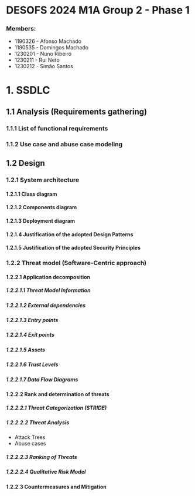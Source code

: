 # DESOFS 2024 M1A Group 2 - Phase 1

### Members:
- 1190326 - Afonso Machado
- 1190535 - Domingos Machado
- 1230201 - Nuno Ribeiro
- 1230211 - Rui Neto
- 1230212 - Simão Santos

# 1. SSDLC

## 1.1 Analysis (Requirements gathering)

### 1.1.1 List of functional requirements

### 1.1.2 Use case and abuse case modeling

## 1.2 Design

### 1.2.1 System architecture

#### 1.2.1.1 Class diagram

#### 1.2.1.2 Components diagram

#### 1.2.1.3 Deployment diagram

#### 1.2.1.4 Justification of the adopted Design Patterns

#### 1.2.1.5 Justification of the adopted Security Principles

### 1.2.2 Threat model (Software-Centric approach)

#### 1.2.2.1 Application decomposition

##### 1.2.2.1.1 Threat Model Information

##### 1.2.2.1.2 External dependencies

##### 1.2.2.1.3 Entry points

##### 1.2.2.1.4 Exit points

##### 1.2.2.1.5 Assets

##### 1.2.2.1.6 Trust Levels

##### 1.2.2.1.7 Data Flow Diagrams

#### 1.2.2.2 Rank and determination of threats

##### 1.2.2.2.1 Threat Categorization (STRIDE)

##### 1.2.2.2.2 Threat Analysis

- Attack Trees
- Abuse cases

##### 1.2.2.2.3 Ranking of Threats

##### 1.2.2.2.4 Qualitative Risk Model

#### 1.2.2.3 Countermeasures and Mitigation
